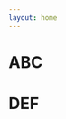 ```yaml
---
layout: home
---
```


# ABC
# DEF
<!-- # Willkommen

Dies ist eine minimalistische Jekyll-Seite mit dem Theme *minima*.
-->
